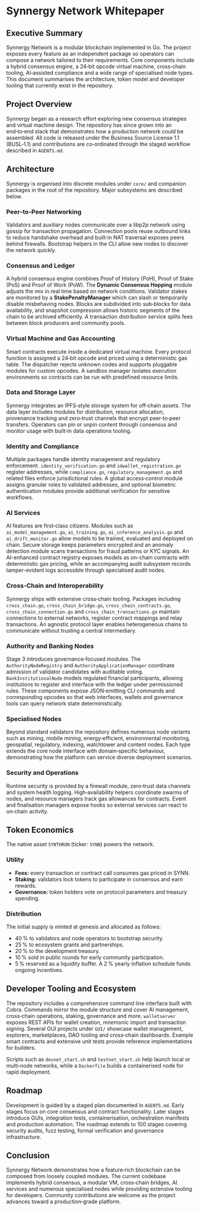 # Synnergy Network Whitepaper

## Executive Summary
Synnergy Network is a modular blockchain implemented in Go. The project exposes every
feature as an independent package so operators can compose a network tailored to their
requirements. Core components include a hybrid consensus engine, a
24‑bit opcode virtual machine, cross‑chain tooling, AI‑assisted compliance and a wide
range of specialised node types. This document summarises the architecture, token
model and developer tooling that currently exist in the repository.

## Project Overview
Synnergy began as a research effort exploring new consensus strategies and
virtual machine design. The repository has since grown into an end‑to‑end stack
that demonstrates how a production network could be assembled. All code is
released under the Business Source License 1.1 (BUSL‑1.1) and contributions are
co‑ordinated through the staged workflow described in `AGENTS.md`.

## Architecture
Synnergy is organised into discrete modules under `core/` and companion packages
in the root of the repository. Major subsystems are described below.

### Peer‑to‑Peer Networking
Validators and auxiliary nodes communicate over a libp2p network using gossip
for transaction propagation. Connection pools reuse outbound links to reduce
handshake overhead and built‑in NAT traversal exposes peers behind firewalls.
Bootstrap helpers in the CLI allow new nodes to discover the network quickly.

### Consensus and Ledger
A hybrid consensus engine combines Proof of History (PoH), Proof of Stake (PoS)
and Proof of Work (PoW). The **Dynamic Consensus Hopping** module adjusts the
mix in real time based on network conditions. Validator stakes are monitored by
a **StakePenaltyManager** which can slash or temporarily disable misbehaving
nodes. Blocks are subdivided into sub‑blocks for data availability, and snapshot
compression allows historic segments of the chain to be archived efficiently.
A transaction distribution service splits fees between block producers and
community pools.

### Virtual Machine and Gas Accounting
Smart contracts execute inside a dedicated virtual machine. Every protocol
function is assigned a 24‑bit opcode and priced using a deterministic gas table.
The dispatcher rejects unknown codes and supports pluggable modules for custom
opcodes. A sandbox manager isolates execution environments so contracts can be
run with predefined resource limits.

### Data and Storage Layer
Synnergy integrates an IPFS‑style storage system for off‑chain assets. The data
layer includes modules for distribution, resource allocation, provenance
tracking and zero‑trust channels that encrypt peer‑to‑peer transfers. Operators
can pin or unpin content through consensus and monitor usage with built‑in data
operations tooling.

### Identity and Compliance
Multiple packages handle identity management and regulatory enforcement.
`identity_verification.go` and `idwallet_registration.go` register addresses,
while `compliance.go`, `regulatory_management.go` and related files enforce
jurisdictional rules. A global access‑control module assigns granular roles to
validated addresses, and optional biometric authentication modules provide
additional verification for sensitive workflows.

### AI Services
AI features are first‑class citizens. Modules such as
`ai_model_management.go`, `ai_training.go`, `ai_inference_analysis.go` and
`ai_drift_monitor.go` allow models to be trained, evaluated and deployed on
chain. Secure storage keeps parameters encrypted and an anomaly detection module
scans transactions for fraud patterns or KYC signals. An AI-enhanced contract
registry exposes models as on-chain contracts with deterministic gas pricing,
while an accompanying audit subsystem records tamper-evident logs accessible
through specialised audit nodes.

### Cross‑Chain and Interoperability
Synnergy ships with extensive cross‑chain tooling. Packages including
`cross_chain.go`, `cross_chain_bridge.go`, `cross_chain_contracts.go`,
`cross_chain_connection.go` and `cross_chain_transactions.go` maintain
connections to external networks, register contract mappings and relay
transactions. An agnostic protocol layer enables heterogeneous chains to
communicate without trusting a central intermediary.

### Authority and Banking Nodes
Stage 3 introduces governance‑focused modules. The `AuthorityNodeRegistry` and
`AuthorityApplicationManager` coordinate admission of validator candidates with
auditable voting. `BankInstitutionalNode` models regulated financial
participants, allowing institutions to register and interface with the ledger
under permissioned rules. These components expose JSON‑emitting CLI commands and
corresponding opcodes so that web interfaces, wallets and governance tools can
query network state deterministically.

### Specialised Nodes
Beyond standard validators the repository defines numerous node variants such as
mining, mobile mining, energy‑efficient, environmental monitoring, geospatial,
regulatory, indexing, watchtower and content nodes. Each type extends the core
node interface with domain‑specific behaviour, demonstrating how the platform
can service diverse deployment scenarios.

### Security and Operations
Runtime security is provided by a firewall module, zero‑trust data channels and
system health logging. High‑availability helpers coordinate swarms of nodes,
and resource managers track gas allowances for contracts. Event and
finalisation managers expose hooks so external services can react to on‑chain
activity.

## Token Economics
The native asset `SYNTHRON` (ticker: `SYNN`) powers the network.

### Utility
- **Fees:** every transaction or contract call consumes gas priced in SYNN.
- **Staking:** validators lock tokens to participate in consensus and earn
  rewards.
- **Governance:** token holders vote on protocol parameters and treasury
  spending.

### Distribution
The initial supply is minted at genesis and allocated as follows:
- 40 % to validators and node operators to bootstrap security.
- 25 % to ecosystem grants and partnerships.
- 20 % to the development treasury.
- 10 % sold in public rounds for early community participation.
- 5 % reserved as a liquidity buffer.
A 2 % yearly inflation schedule funds ongoing incentives.

## Developer Tooling and Ecosystem
The repository includes a comprehensive command line interface built with Cobra.
Commands mirror the module structure and cover AI management, cross‑chain
operations, staking, governance and more. `walletserver` exposes REST APIs for
wallet creation, mnemonic import and transaction signing. Several GUI projects
under `GUI/` showcase wallet management, explorers, marketplaces, DAO tooling and
cross‑chain dashboards. Example smart contracts and extensive unit tests provide
reference implementations for builders.

Scripts such as `devnet_start.sh` and `testnet_start.sh` help launch local or
multi‑node networks, while a `Dockerfile` builds a containerised node for rapid
deployment.

## Roadmap
Development is guided by a staged plan documented in `AGENTS.md`. Early stages
focus on core consensus and contract functionality. Later stages introduce GUIs,
integration tests, containerisation, orchestration manifests and production
automation. The roadmap extends to 100 stages covering security audits,
fuzz testing, formal verification and governance infrastructure.

## Conclusion
Synnergy Network demonstrates how a feature‑rich blockchain can be composed from
loosely coupled modules. The current codebase implements hybrid consensus,
a modular VM, cross‑chain bridges, AI services and numerous specialised nodes
while providing extensive tooling for developers. Community contributions are
welcome as the project advances toward a production‑grade platform.

